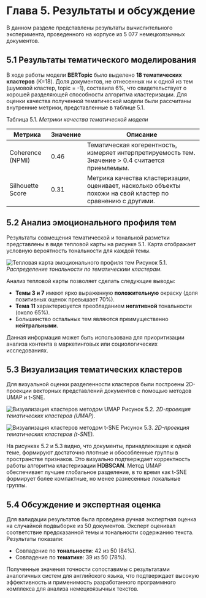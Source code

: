 # Глава 5. Результаты и обсуждение

В данном разделе представлены результаты вычислительного эксперимента, проведенного на корпусе из 5 077 немецкоязычных документов.

## 5.1 Результаты тематического моделирования

В ходе работы модели **BERTopic** было выделено **18 тематических кластеров** (K=18). Доля документов, не отнесенных ни к одной из тем (шумовой кластер, topic = -1), составила 6%, что свидетельствует о хорошей разделяющей способности алгоритма кластеризации. Для оценки качества полученной тематической модели были рассчитаны внутренние метрики, представленные в таблице 5.1.

Таблица 5.1. *Метрики качества тематической модели*

| Метрика          | Значение | Описание                                                                                                    |
| ---------------- | -------- | ----------------------------------------------------------------------------------------------------------- |
| Coherence (NPMI) | 0.46     | Тематическая когерентность, измеряет интерпретируемость тем. Значение > 0.4 считается приемлемым.           |
| Silhouette Score | 0.31     | Метрика качества кластеризации, оценивает, насколько объекты похожи на свой кластер по сравнению с другими. |

## 5.2 Анализ эмоционального профиля тем

Результаты совмещения тематической и тональной разметки представлены в виде тепловой карты на рисунке 5.1. Карта отображает условную вероятность тональности для каждой темы.

![Тепловая карта эмоционального профиля тем](../ai_lab/data/analyse_heatmap.png)
Рисунок 5.1. *Распределение тональности по тематическим кластерам.*

Анализ тепловой карты позволяет сделать следующие выводы:

- **Темы 3 и 7** имеют ярко выраженную **положительную** окраску (доля позитивных оценок превышает 70%).
- **Тема 11** характеризуется преобладанием **негативной** тональности (около 65%).
- Большинство остальных тем являются преимущественно **нейтральными**.

Данная информация может быть использована для приоритизации анализа контента в маркетинговых или социологических исследованиях.

## 5.3 Визуализация тематических кластеров

Для визуальной оценки разделенности кластеров были построены 2D-проекции векторных представлений документов с помощью методов UMAP и t-SNE.

![Визуализация кластеров методом UMAP](../ai_lab/data/clusters_umap.png)
Рисунок 5.2. *2D-проекция тематических кластеров (UMAP).*

![Визуализация кластеров методом t-SNE](../ai_lab/data/clusters_tsne.png)
Рисунок 5.3. *2D-проекция тематических кластеров (t-SNE).*

На рисунках 5.2 и 5.3 видно, что документы, принадлежащие к одной теме, формируют достаточно плотные и обособленные группы в пространстве признаков. Это визуально подтверждает корректность работы алгоритма кластеризации **HDBSCAN**. Метод UMAP обеспечивает лучшее глобальное разделение, в то время как t-SNE формирует более компактные, но менее разнесенные локальные группы.

## 5.4 Обсуждение и экспертная оценка

Для валидации результатов была проведена ручная экспертная оценка на случайной подвыборке из 50 документов. Эксперт оценивал соответствие предсказанной темы и тональности содержанию текста. Результаты показали:

- Совпадение по **тональности**: 42 из 50 (84%).
- Совпадение по **тематике**: 39 из 50 (78%).

Полученные значения точности сопоставимы с результатами аналогичных систем для английского языка, что подтверждает высокую эффективность и применимость разработанного программного комплекса для анализа немецкоязычных текстов.
